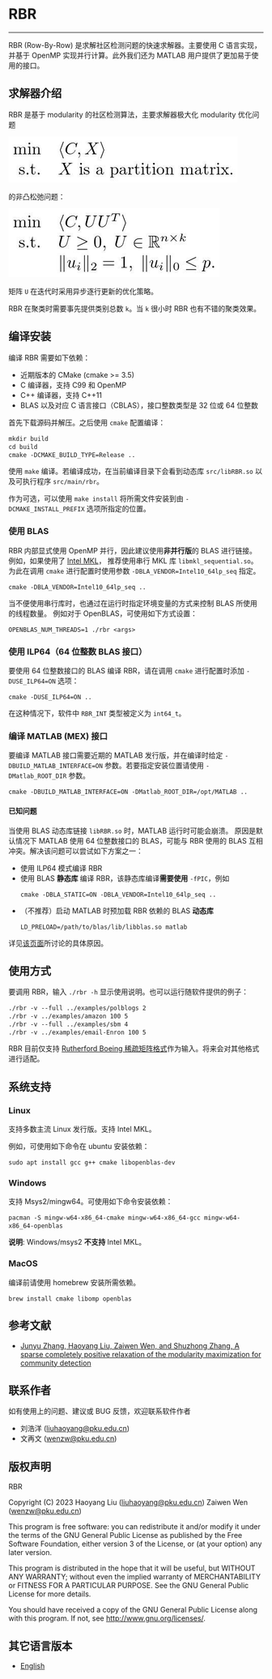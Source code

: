 # RBR
---
RBR (Row-By-Row) 是求解社区检测问题的快速求解器。主要使用 C 语言实现，
并基于 OpenMP 实现并行计算。此外我们还为 MATLAB 用户提供了更加易于使用的接口。

## 求解器介绍
RBR 是基于 modularity 的社区检测算法，主要求解器极大化 modularity 优化问题

![mm](_img/mm.jpg)

的非凸松弛问题：

![non-convex](_img/non-convex.jpg)

矩阵 `U` 在迭代时采用异步逐行更新的优化策略。

RBR 在聚类时需要事先提供类别总数 `k`。当 `k` 很小时 RBR 也有不错的聚类效果。

## 编译安装

编译 RBR 需要如下依赖：

- 近期版本的 CMake (cmake >= 3.5)
- C 编译器，支持 C99 和 OpenMP
- C++ 编译器，支持 C++11
- BLAS 以及对应 C 语言接口（CBLAS），接口整数类型是 32 位或 64 位整数

首先下载源码并解压。之后使用 `cmake` 配置编译：

```
mkdir build
cd build
cmake -DCMAKE_BUILD_TYPE=Release ..
```

使用 `make` 编译。若编译成功，在当前编译目录下会看到动态库
`src/libRBR.so` 以及可执行程序 `src/main/rbr`。

作为可选，可以使用 `make install` 将所需文件安装到由 `-DCMAKE_INSTALL_PREFIX`
选项所指定的位置。

### 使用 BLAS

RBR 内部显式使用 OpenMP 并行，因此建议使用**非并行版**的 BLAS 进行链接。
例如，如果使用了 [Intel MKL](https://software.intel.com/en-us/mkl)，
推荐使用串行 MKL 库 `libmkl_sequential.so`。
为此在调用 `cmake` 进行配置时使用参数 `-DBLA_VENDOR=Intel10_64lp_seq` 指定。
```
cmake -DBLA_VENDOR=Intel10_64lp_seq ..
```

当不便使用串行库时，也通过在运行时指定环境变量的方式来控制 BLAS 所使用的线程数量。
例如对于 OpenBLAS，可使用如下方式设置：

```
OPENBLAS_NUM_THREADS=1 ./rbr <args>
```

### 使用 ILP64（64 位整数 BLAS 接口）

要使用 64 位整数接口的 BLAS 编译 RBR，请在调用 `cmake` 进行配置时添加 `-DUSE_ILP64=ON`
选项：

```
cmake -DUSE_ILP64=ON ..
```

在这种情况下，软件中 `RBR_INT` 类型被定义为 `int64_t`。

### 编译 MATLAB (MEX) 接口

要编译 MATLAB 接口需要近期的 MATLAB 发行版，并在编译时给定 `-DBUILD_MATLAB_INTERFACE=ON`
参数。若要指定安装位置请使用 `-DMatlab_ROOT_DIR` 参数。
```
cmake -DBUILD_MATLAB_INTERFACE=ON -DMatlab_ROOT_DIR=/opt/MATLAB ..
```

#### 已知问题

当使用 BLAS 动态库链接 `libRBR.so` 时，MATLAB 运行时可能会崩溃。
原因是默认情况下 MATLAB 使用 64 位整数接口的 BLAS，可能与 RBR 使用的 BLAS
互相冲突。解决该问题可以尝试如下方案之一：
- 使用 ILP64 模式编译 RBR
- 使用 BLAS **静态库** 编译 RBR，该静态库编译**需要使用** `-fPIC`，例如
  ```
  cmake -DBLA_STATIC=ON -DBLA_VENDOR=Intel10_64lp_seq ..
  ```
- （不推荐）启动 MATLAB 时预加载 RBR 依赖的 BLAS **动态库**
  ```
  LD_PRELOAD=/path/to/blas/lib/libblas.so matlab
  ```

详见[该页面](https://stackoverflow.com/questions/20544265/use-external-blas-and-lapack-libraries-in-a-matlab-mex-file)所讨论的具体原因。

## 使用方式
要调用 RBR，输入 `./rbr -h` 显示使用说明。也可以运行随软件提供的例子：
```
./rbr -v --full ../examples/polblogs 2
./rbr -v ../examples/amazon 100 5
./rbr -v --full ../examples/sbm 4
./rbr -v ../examples/email-Enron 100 5
```

RBR 目前仅支持
[Rutherford Boeing 稀疏矩阵格式](http://people.math.sc.edu/Burkardt/data/rb/rb.html)作为输入。将来会对其他格式进行适配。

## 系统支持

### Linux

支持多数主流 Linux 发行版。支持 Intel MKL。

例如，可使用如下命令在 ubuntu 安装依赖：

```
sudo apt install gcc g++ cmake libopenblas-dev
```

### Windows

支持 Msys2/mingw64。可使用如下命令安装依赖：

```
pacman -S mingw-w64-x86_64-cmake mingw-w64-x86_64-gcc mingw-w64-x86_64-openblas
```

**说明**: Windows/msys2 **不支持** Intel MKL。

### MacOS

编译前请使用 homebrew 安装所需依赖。

```
brew install cmake libomp openblas 
```

## 参考文献
- [Junyu Zhang, Haoyang Liu, Zaiwen Wen, and Shuzhong Zhang, A sparse completely positive relaxation of the modularity maximization for community detection](https://epubs.siam.org/doi/abs/10.1137/17M1141904)

## 联系作者

如有使用上的问题、建议或 BUG 反馈，欢迎联系软件作者

- 刘浩洋 (liuhaoyang@pku.edu.cn)
- 文再文 (wenzw@pku.edu.cn)

## 版权声明
RBR

Copyright (C) 2023  Haoyang Liu (liuhaoyang@pku.edu.cn)
                    Zaiwen Wen  (wenzw@pku.edu.cn)

This program is free software: you can redistribute it and/or modify
it under the terms of the GNU General Public License as published by
the Free Software Foundation, either version 3 of the License, or
(at your option) any later version.

This program is distributed in the hope that it will be useful,
but WITHOUT ANY WARRANTY; without even the implied warranty of
MERCHANTABILITY or FITNESS FOR A PARTICULAR PURPOSE.  See the
GNU General Public License for more details.

You should have received a copy of the GNU General Public License
along with this program.  If not, see <http://www.gnu.org/licenses/>.

## 其它语言版本

- [English](README_en.md)
